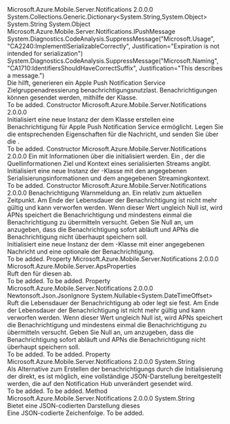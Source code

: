 <Type Name="ApplePushMessage" FullName="Microsoft.Azure.Mobile.Server.ApplePushMessage">
  <TypeSignature Language="C#" Value="public class ApplePushMessage : System.Collections.Generic.Dictionary&lt;string,object&gt;, Microsoft.Azure.Mobile.Server.Notifications.IPushMessage" />
  <TypeSignature Language="ILAsm" Value=".class public auto ansi serializable beforefieldinit ApplePushMessage extends System.Collections.Generic.Dictionary`2&lt;string, object&gt; implements class Microsoft.Azure.Mobile.Server.Notifications.IPushMessage" />
  <TypeSignature Language="DocId" Value="T:Microsoft.Azure.Mobile.Server.ApplePushMessage" />
  <TypeSignature Language="VB.NET" Value="Public Class ApplePushMessage&#xA;Inherits Dictionary(Of String, Object)&#xA;Implements IPushMessage" />
  <TypeSignature Language="F#" Value="type ApplePushMessage = class&#xA;    inherit Dictionary&lt;string, obj&gt;&#xA;    interface IPushMessage" />
  <AssemblyInfo>
    <AssemblyName>Microsoft.Azure.Mobile.Server.Notifications</AssemblyName>
    <AssemblyVersion>2.0.0.0</AssemblyVersion>
  </AssemblyInfo>
  <Base>
    <BaseTypeName>System.Collections.Generic.Dictionary&lt;System.String,System.Object&gt;</BaseTypeName>
    <BaseTypeArguments>
      <BaseTypeArgument TypeParamName="!0">System.String</BaseTypeArgument>
      <BaseTypeArgument TypeParamName="!1">System.Object</BaseTypeArgument>
    </BaseTypeArguments>
  </Base>
  <Interfaces>
    <Interface>
      <InterfaceName>Microsoft.Azure.Mobile.Server.Notifications.IPushMessage</InterfaceName>
    </Interface>
  </Interfaces>
  <Attributes>
    <Attribute>
      <AttributeName>System.Diagnostics.CodeAnalysis.SuppressMessage("Microsoft.Usage", "CA2240:ImplementISerializableCorrectly", Justification="Expiration is not intended for serialization")</AttributeName>
    </Attribute>
    <Attribute>
      <AttributeName>System.Diagnostics.CodeAnalysis.SuppressMessage("Microsoft.Naming", "CA1710:IdentifiersShouldHaveCorrectSuffix", Justification="This describes a message.")</AttributeName>
    </Attribute>
  </Attributes>
  <Docs>
    <summary>
            Die <see cref="T:Microsoft.Azure.Mobile.Server.ApplePushMessage" /> hilft, generieren ein Apple Push Notification Service Zielgruppenadressierung benachrichtigungsnutzlast. Benachrichtigungen können gesendet werden, mithilfe der <see cref="T:Microsoft.Azure.Mobile.Server.Notifications.PushClient" /> Klasse.
            </summary>
    <remarks>To be added.</remarks>
  </Docs>
  <Members>
    <Member MemberName=".ctor">
      <MemberSignature Language="C#" Value="public ApplePushMessage ();" />
      <MemberSignature Language="ILAsm" Value=".method public hidebysig specialname rtspecialname instance void .ctor() cil managed" />
      <MemberSignature Language="DocId" Value="M:Microsoft.Azure.Mobile.Server.ApplePushMessage.#ctor" />
      <MemberSignature Language="VB.NET" Value="Public Sub New ()" />
      <MemberType>Constructor</MemberType>
      <AssemblyInfo>
        <AssemblyName>Microsoft.Azure.Mobile.Server.Notifications</AssemblyName>
        <AssemblyVersion>2.0.0.0</AssemblyVersion>
      </AssemblyInfo>
      <Parameters />
      <Docs>
        <summary>
            Initialisiert eine neue Instanz der dem <see cref="T:Microsoft.Azure.Mobile.Server.ApplePushMessage" /> Klasse erstellen eine Benachrichtigung für Apple Push Notification Service ermöglicht. Legen Sie die entsprechenden Eigenschaften für die Nachricht, und senden Sie über die <see cref="T:Microsoft.Azure.Mobile.Server.Notifications.PushClient" />.
            </summary>
        <remarks>To be added.</remarks>
      </Docs>
    </Member>
    <Member MemberName=".ctor">
      <MemberSignature Language="C#" Value="protected ApplePushMessage (System.Runtime.Serialization.SerializationInfo info, System.Runtime.Serialization.StreamingContext context);" />
      <MemberSignature Language="ILAsm" Value=".method familyhidebysig specialname rtspecialname instance void .ctor(class System.Runtime.Serialization.SerializationInfo info, valuetype System.Runtime.Serialization.StreamingContext context) cil managed" />
      <MemberSignature Language="DocId" Value="M:Microsoft.Azure.Mobile.Server.ApplePushMessage.#ctor(System.Runtime.Serialization.SerializationInfo,System.Runtime.Serialization.StreamingContext)" />
      <MemberSignature Language="VB.NET" Value="Protected Sub New (info As SerializationInfo, context As StreamingContext)" />
      <MemberSignature Language="F#" Value="new Microsoft.Azure.Mobile.Server.ApplePushMessage : System.Runtime.Serialization.SerializationInfo * System.Runtime.Serialization.StreamingContext -&gt; Microsoft.Azure.Mobile.Server.ApplePushMessage" Usage="new Microsoft.Azure.Mobile.Server.ApplePushMessage (info, context)" />
      <MemberType>Constructor</MemberType>
      <AssemblyInfo>
        <AssemblyName>Microsoft.Azure.Mobile.Server.Notifications</AssemblyName>
        <AssemblyVersion>2.0.0.0</AssemblyVersion>
      </AssemblyInfo>
      <Parameters>
        <Parameter Name="info" Type="System.Runtime.Serialization.SerializationInfo" />
        <Parameter Name="context" Type="System.Runtime.Serialization.StreamingContext" />
      </Parameters>
      <Docs>
        <param name="info">Ein <see cref="T:System.Runtime.Serialization.SerializationInfo" /> mit Informationen über die <see cref="T:Microsoft.Azure.Mobile.Server.AlertProperties" /> initialisiert werden.</param>
        <param name="context">Ein <see cref="T:System.Runtime.Serialization.StreamingContext" /> , der die Quellinformationen Ziel und Kontext eines serialisierten Streams angibt.</param>
        <summary>
            Initialisiert eine neue Instanz der <see cref="T:Microsoft.Azure.Mobile.Server.ApplePushMessage" />-Klasse mit den angegebenen Serialisierungsinformationen und dem angegebenen Streamingkontext.
            </summary>
        <remarks>To be added.</remarks>
      </Docs>
    </Member>
    <Member MemberName=".ctor">
      <MemberSignature Language="C#" Value="public ApplePushMessage (string alert, Nullable&lt;TimeSpan&gt; expiration);" />
      <MemberSignature Language="ILAsm" Value=".method public hidebysig specialname rtspecialname instance void .ctor(string alert, valuetype System.Nullable`1&lt;valuetype System.TimeSpan&gt; expiration) cil managed" />
      <MemberSignature Language="DocId" Value="M:Microsoft.Azure.Mobile.Server.ApplePushMessage.#ctor(System.String,System.Nullable{System.TimeSpan})" />
      <MemberSignature Language="VB.NET" Value="Public Sub New (alert As String, expiration As Nullable(Of TimeSpan))" />
      <MemberSignature Language="F#" Value="new Microsoft.Azure.Mobile.Server.ApplePushMessage : string * Nullable&lt;TimeSpan&gt; -&gt; Microsoft.Azure.Mobile.Server.ApplePushMessage" Usage="new Microsoft.Azure.Mobile.Server.ApplePushMessage (alert, expiration)" />
      <MemberType>Constructor</MemberType>
      <AssemblyInfo>
        <AssemblyName>Microsoft.Azure.Mobile.Server.Notifications</AssemblyName>
        <AssemblyVersion>2.0.0.0</AssemblyVersion>
      </AssemblyInfo>
      <Parameters>
        <Parameter Name="alert" Type="System.String" />
        <Parameter Name="expiration" Type="System.Nullable&lt;System.TimeSpan&gt;" />
      </Parameters>
      <Docs>
        <param name="alert">Benachrichtigung Warnmeldung an.</param>
        <param name="expiration">Ein <see cref="T:System.TimeSpan" /> relativ zum aktuellen Zeitpunkt. Am Ende der Lebensdauer der Benachrichtigung ist nicht mehr gültig und kann verworfen werden. Wenn dieser Wert ungleich Null ist, wird APNs speichert die Benachrichtigung und mindestens einmal die Benachrichtigung zu übermitteln versucht. Geben Sie Null an, um anzugeben, dass die Benachrichtigung sofort abläuft und APNs die Benachrichtigung nicht überhaupt speichern soll.</param>
        <summary>
            Initialisiert eine neue Instanz der dem <see cref="T:Microsoft.Azure.Mobile.Server.ApplePushMessage" /> -Klasse mit einer angegebenen <paramref name="alert" /> Nachricht und eine optionale <paramref name="expiration" /> der Benachrichtigung. 
            </summary>
        <remarks>To be added.</remarks>
      </Docs>
    </Member>
    <Member MemberName="Aps">
      <MemberSignature Language="C#" Value="public Microsoft.Azure.Mobile.Server.ApsProperties Aps { get; }" />
      <MemberSignature Language="ILAsm" Value=".property instance class Microsoft.Azure.Mobile.Server.ApsProperties Aps" />
      <MemberSignature Language="DocId" Value="P:Microsoft.Azure.Mobile.Server.ApplePushMessage.Aps" />
      <MemberSignature Language="VB.NET" Value="Public ReadOnly Property Aps As ApsProperties" />
      <MemberSignature Language="F#" Value="member this.Aps : Microsoft.Azure.Mobile.Server.ApsProperties" Usage="Microsoft.Azure.Mobile.Server.ApplePushMessage.Aps" />
      <MemberType>Property</MemberType>
      <AssemblyInfo>
        <AssemblyName>Microsoft.Azure.Mobile.Server.Notifications</AssemblyName>
        <AssemblyVersion>2.0.0.0</AssemblyVersion>
      </AssemblyInfo>
      <ReturnValue>
        <ReturnType>Microsoft.Azure.Mobile.Server.ApsProperties</ReturnType>
      </ReturnValue>
      <Docs>
        <summary>
            Ruft den <see cref="T:Microsoft.Azure.Mobile.Server.ApsProperties" /> für diesen <see cref="T:Microsoft.Azure.Mobile.Server.ApplePushMessage" /> ab.
            </summary>
        <value>To be added.</value>
        <remarks>To be added.</remarks>
      </Docs>
    </Member>
    <Member MemberName="Expiration">
      <MemberSignature Language="C#" Value="public Nullable&lt;DateTimeOffset&gt; Expiration { get; set; }" />
      <MemberSignature Language="ILAsm" Value=".property instance valuetype System.Nullable`1&lt;valuetype System.DateTimeOffset&gt; Expiration" />
      <MemberSignature Language="DocId" Value="P:Microsoft.Azure.Mobile.Server.ApplePushMessage.Expiration" />
      <MemberSignature Language="VB.NET" Value="Public Property Expiration As Nullable(Of DateTimeOffset)" />
      <MemberSignature Language="F#" Value="member this.Expiration : Nullable&lt;DateTimeOffset&gt; with get, set" Usage="Microsoft.Azure.Mobile.Server.ApplePushMessage.Expiration" />
      <MemberType>Property</MemberType>
      <AssemblyInfo>
        <AssemblyName>Microsoft.Azure.Mobile.Server.Notifications</AssemblyName>
        <AssemblyVersion>2.0.0.0</AssemblyVersion>
      </AssemblyInfo>
      <Attributes>
        <Attribute>
          <AttributeName>Newtonsoft.Json.JsonIgnore</AttributeName>
        </Attribute>
      </Attributes>
      <ReturnValue>
        <ReturnType>System.Nullable&lt;System.DateTimeOffset&gt;</ReturnType>
      </ReturnValue>
      <Docs>
        <summary>
            Ruft die Lebensdauer der Benachrichtigung ab oder legt sie fest. Am Ende der Lebensdauer der Benachrichtigung ist nicht mehr gültig und kann verworfen werden. Wenn dieser Wert ungleich Null ist, wird APNs speichert die Benachrichtigung und mindestens einmal die Benachrichtigung zu übermitteln versucht. Geben Sie Null an, um anzugeben, dass die Benachrichtigung sofort abläuft und APNs die Benachrichtigung nicht überhaupt speichern soll.
            </summary>
        <value>To be added.</value>
        <remarks>To be added.</remarks>
      </Docs>
    </Member>
    <Member MemberName="JsonPayload">
      <MemberSignature Language="C#" Value="public string JsonPayload { get; set; }" />
      <MemberSignature Language="ILAsm" Value=".property instance string JsonPayload" />
      <MemberSignature Language="DocId" Value="P:Microsoft.Azure.Mobile.Server.ApplePushMessage.JsonPayload" />
      <MemberSignature Language="VB.NET" Value="Public Property JsonPayload As String" />
      <MemberSignature Language="F#" Value="member this.JsonPayload : string with get, set" Usage="Microsoft.Azure.Mobile.Server.ApplePushMessage.JsonPayload" />
      <MemberType>Property</MemberType>
      <AssemblyInfo>
        <AssemblyName>Microsoft.Azure.Mobile.Server.Notifications</AssemblyName>
        <AssemblyVersion>2.0.0.0</AssemblyVersion>
      </AssemblyInfo>
      <ReturnValue>
        <ReturnType>System.String</ReturnType>
      </ReturnValue>
      <Docs>
        <summary>
            Als Alternative zum Erstellen der benachrichtigungs durch die Initialisierung der <see cref="T:Microsoft.Azure.Mobile.Server.ApplePushMessage" /> direkt, es ist möglich, eine vollständige JSON-Darstellung bereitgestellt werden, die auf den Notification Hub unverändert gesendet wird.
            </summary>
        <value>To be added.</value>
        <remarks>To be added.</remarks>
      </Docs>
    </Member>
    <Member MemberName="ToString">
      <MemberSignature Language="C#" Value="public override string ToString ();" />
      <MemberSignature Language="ILAsm" Value=".method public hidebysig virtual instance string ToString() cil managed" />
      <MemberSignature Language="DocId" Value="M:Microsoft.Azure.Mobile.Server.ApplePushMessage.ToString" />
      <MemberSignature Language="VB.NET" Value="Public Overrides Function ToString () As String" />
      <MemberSignature Language="F#" Value="override this.ToString : unit -&gt; string" Usage="applePushMessage.ToString " />
      <MemberType>Method</MemberType>
      <AssemblyInfo>
        <AssemblyName>Microsoft.Azure.Mobile.Server.Notifications</AssemblyName>
        <AssemblyVersion>2.0.0.0</AssemblyVersion>
      </AssemblyInfo>
      <ReturnValue>
        <ReturnType>System.String</ReturnType>
      </ReturnValue>
      <Parameters />
      <Docs>
        <summary>
            Bietet eine JSON-codierten Darstellung dieses<see cref="T:Microsoft.Azure.Mobile.Server.ApplePushMessage" /></summary>
        <returns>Eine JSON-codierte Zeichenfolge.</returns>
        <remarks>To be added.</remarks>
      </Docs>
    </Member>
  </Members>
</Type>